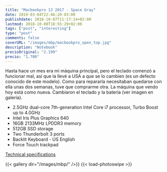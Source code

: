 ```yaml
---
title: "Macbookpro 13 2017 - Space Gray"
date: 2019-03-04T22:46:20-03:00
publishdate: 2018-10-07T11:17:14+02:00
lastmod: 2018-10-08T18:55:29+02:00
tags: ["post", "interesting"]
type: "post"
comments: false
coverURL: "/images/mbp/macbookpro_open_top.jpg"
description: "Notebook"
precioOriginal: "2.199"
precio: "1.700"
---
```


Hasta hace un mes era mi máquina principal, pero el teclado comenzó a funcionar mal, así que la llevé a USA a que se lo cambien (es un defecto conocido de este modelo). Como para repararla necesitaban quedarse con ella unas dos semanas, tuve que comprarme otra. La máquina que vendo hoy está como nueva. Cambiaron el teclado y la batería (ver imagen en galería).


* 2.5GHz dual-core 7th-generation Intel Core i7 processor, Turbo Boost up to 4.0GHz
* Intel Iris Plus Graphics 640
* 16GB 2133MHz LPDDR3 memory
* 512GB SSD storage
* Two Thunderbolt 3 ports
* Backlit Keyboard - US English
* Force Touch trackpad


[Technical specifications](https://support.apple.com/kb/SP754?locale=en_US)

{{< gallery dir="/images/mbp/" />}} {{< load-photoswipe >}}
